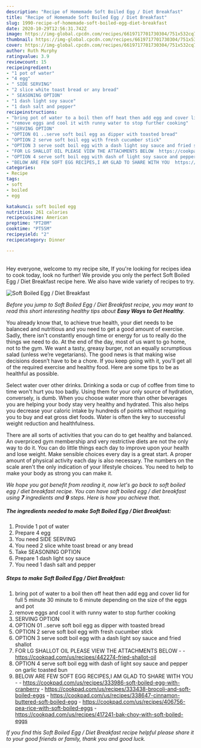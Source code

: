 ```yaml
---
description: "Recipe of Homemade Soft Boiled Egg / Diet Breakfast"
title: "Recipe of Homemade Soft Boiled Egg / Diet Breakfast"
slug: 1990-recipe-of-homemade-soft-boiled-egg-diet-breakfast
date: 2020-10-29T12:56:31.742Z
image: https://img-global.cpcdn.com/recipes/6619717701730304/751x532cq70/soft-boiled-egg-diet-breakfast-recipe-main-photo.jpg
thumbnail: https://img-global.cpcdn.com/recipes/6619717701730304/751x532cq70/soft-boiled-egg-diet-breakfast-recipe-main-photo.jpg
cover: https://img-global.cpcdn.com/recipes/6619717701730304/751x532cq70/soft-boiled-egg-diet-breakfast-recipe-main-photo.jpg
author: Ruth Murphy
ratingvalue: 3.9
reviewcount: 15
recipeingredient:
- "1 pot of water"
- "4 egg"
- " SIDE SERVING"
- "2 slice white toast bread or any bread"
- " SEASONING OPTION"
- "1 dash light soy sauce"
- "1 dash salt and pepper"
recipeinstructions:
- "bring pot of water to a boil then off heat then add egg and cover lid for full 5 minute 30 minute to 6 minute depending on the size of the eggs and pot"
- "remove eggs and cool it with runny water to stop further cooking"
- "SERVING OPTION"
- "OPTION 01 ..serve soft boil egg as dipper with toasted bread"
- "OPTION 2 serve soft boil egg with fresh cucumber stick"
- "OPTION 3 serve sodt boil egg with a dash light soy sauce and fried shallot"
- "FOR LG SHALLOT OIL PLEASE VIEW THE ATTACHMENTS BELOW  https://cookpad.com/us/recipes/442274-fried-shallot-oil"
- "OPTION 4 serve soft boil egg with dash of light soy sauce and pepper on garlic toasted bun"
- "BELOW ARE FEW SOFT EGG RECIPES,I AM GLAD TO SHARE WITH YOU  https://cookpad.com/us/recipes/333986-soft-boiled-egg-with-cranberry https://cookpad.com/us/recipes/333438-brocoli-and-soft-boiled-eggs https://cookpad.com/us/recipes/338647-cinnamon-buttered-soft-boiled-egg https://cookpad.com/us/recipes/406756-pea-rice-with-soft-boiled-eggs https://cookpad.com/us/recipes/417241-bak-choy-with-soft-boiled-eggs"
categories:
- Recipe
tags:
- soft
- boiled
- egg

katakunci: soft boiled egg 
nutrition: 261 calories
recipecuisine: American
preptime: "PT20M"
cooktime: "PT55M"
recipeyield: "2"
recipecategory: Dinner

---
```

<br>
Hey everyone, welcome to my recipe site, If you're looking for recipes idea to cook today, look no further! We provide you only the perfect Soft Boiled Egg / Diet Breakfast recipe here. We also have wide variety of recipes to try.
<br>


![Soft Boiled Egg / Diet Breakfast](https://img-global.cpcdn.com/recipes/6619717701730304/751x532cq70/soft-boiled-egg-diet-breakfast-recipe-main-photo.jpg)

<i>Before you jump to Soft Boiled Egg / Diet Breakfast recipe, you may want to read this short interesting healthy tips about <strong>Easy Ways to Get Healthy</strong>.</i>

You already know that, to achieve true health, your diet needs to be balanced and nutritious and you need to get a good amount of exercise. Sadly, there isn't constantly enough time or energy for us to really do the things we need to do. At the end of the day, most of us want to go home, not to the gym. We want a tasty, greasy burger, not an equally scrumptious salad (unless we’re vegetarians). The good news is that making wise decisions doesn’t have to be a chore. If you keep going with it, you'll get all of the required exercise and healthy food. Here are some tips to be as healthful as possible.

Select water over other drinks. Drinking a soda or cup of coffee from time to time won't hurt you too badly. Using them for your only source of hydration, conversely, is dumb. When you choose water more than other beverages you are helping your body stay very healthy and hydrated. This also helps you decrease your caloric intake by hundreds of points without requiring you to buy and eat gross diet foods. Water is often the key to successful weight reduction and healthfulness.

There are all sorts of activities that you can do to get healthy and balanced. An overpriced gym membership and very restrictive diets are not the only way to do it. You can do little things each day to improve upon your health and lose weight. Make sensible choices every day is a great start. A proper amount of physical activity each day is also necessary. The numbers on the scale aren't the only indication of your lifestyle choices. You need to help to make your body as strong you can make it. 


<i>We hope you got benefit from reading it, now let's go back to soft boiled egg / diet breakfast recipe. You can have soft boiled egg / diet breakfast using <strong>7</strong> ingredients and <strong>9</strong> steps. Here is how you achieve that.
</i>

##### The ingredients needed to make Soft Boiled Egg / Diet Breakfast:

1. Provide 1 pot of water
1. Prepare 4 egg
1. You need  SIDE SERVING
1. You need 2 slice white toast bread or any bread
1. Take  SEASONING OPTION
1. Prepare 1 dash light soy sauce
1. You need 1 dash salt and pepper


##### Steps to make Soft Boiled Egg / Diet Breakfast:

1. bring pot of water to a boil then off heat then add egg and cover lid for full 5 minute 30 minute to 6 minute depending on the size of the eggs and pot
1. remove eggs and cool it with runny water to stop further cooking
1. SERVING OPTION
1. OPTION 01 ..serve soft boil egg as dipper with toasted bread
1. OPTION 2 serve soft boil egg with fresh cucumber stick
1. OPTION 3 serve sodt boil egg with a dash light soy sauce and fried shallot
1. FOR LG SHALLOT OIL PLEASE VIEW THE ATTACHMENTS BELOW -  - https://cookpad.com/us/recipes/442274-fried-shallot-oil
1. OPTION 4 serve soft boil egg with dash of light soy sauce and pepper on garlic toasted bun
1. BELOW ARE FEW SOFT EGG RECIPES,I AM GLAD TO SHARE WITH YOU -  - https://cookpad.com/us/recipes/333986-soft-boiled-egg-with-cranberry - https://cookpad.com/us/recipes/333438-brocoli-and-soft-boiled-eggs - https://cookpad.com/us/recipes/338647-cinnamon-buttered-soft-boiled-egg - https://cookpad.com/us/recipes/406756-pea-rice-with-soft-boiled-eggs - https://cookpad.com/us/recipes/417241-bak-choy-with-soft-boiled-eggs


<i>If you find this Soft Boiled Egg / Diet Breakfast recipe helpful please share it to your good friends or family, thank you and good luck.</i>
